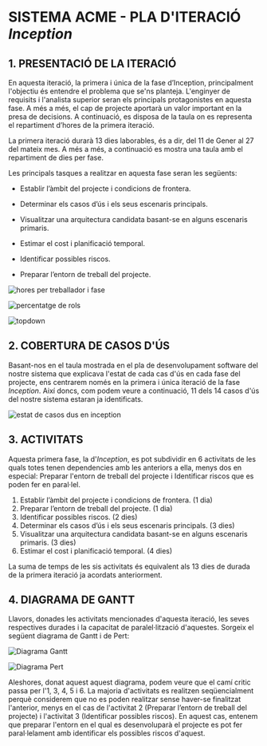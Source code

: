 ﻿# **SISTEMA ACME - PLA D'ITERACIÓ *Inception*** #

## **1. PRESENTACIÓ DE LA ITERACIÓ** ##

En aquesta iteració, la primera i única de la fase d’Inception, principalment l'objectiu és entendre el problema que se'ns planteja. L'enginyer de requisits i l'analista superior seran els principals protagonistes en aquesta fase.
A més a més, el cap de projecte aportarà un valor important en la presa de decisions. A continuació, es disposa de la taula on es representa el repartiment d’hores de la primera iteració.

La primera iteració durarà 13 dies laborables, és a dir, del 11 de Gener al 27 del mateix mes. A més a més, a continuació es mostra una taula amb el repartiment de dies per fase.

Les principals tasques a realitzar en aquesta fase seran les següents:

* Establir l’àmbit del projecte i condicions de frontera.

* Determinar els casos d’ús i els seus escenaris principals.

* Visualitzar una arquitectura candidata basant-se en alguns escenaris primaris.

* Estimar el cost i planificació temporal.

* Identificar possibles riscos.

* Preparar l’entorn de treball del projecte.

![hores per treballador i fase](https://bytebucket.org/AlbertSuarez/gps-up-23/raw/3a78e7d6c1fffff81484ca55605513746258908a/Imatges/Hores%20per%20treballador%20i%20fase.PNG?token=81324f8d3d660c7a5ce9d7a008bc5bb7cdfb6fa3)

![percentatge de rols](https://bytebucket.org/AlbertSuarez/gps-up-23/raw/3a78e7d6c1fffff81484ca55605513746258908a/Imatges/PercentatgeDeRolsAproximat.PNG?token=a5dbdbe17e148f693951e8a11ef772c0fd5a83f5)

![topdown](https://bytebucket.org/AlbertSuarez/gps-up-23/raw/3a78e7d6c1fffff81484ca55605513746258908a/Imatges/TopDown.PNG?token=e2a3606ee2613c19c70f51f01b612c80341ac741)


## **2. COBERTURA DE CASOS D'ÚS** ##

Basant-nos en el taula mostrada en el pla de desenvolupament software del nostre sistema que explicava l'estat de cada cas d'ús en cada fase del projecte, ens centrarem només en la primera i única iteració de la fase *Inception*. Així doncs, com podem veure a continuació, 11 dels 14 casos d'ús del nostre sistema estaran ja identificats.

![estat de casos dus en inception](https://bytebucket.org/AlbertSuarez/gps-up-23/raw/39b0bf333f83e2cc97e3fff95592e037b9fd9faa/Imatges/CasosDusInception.png?token=d777670eb86ac90a56dcec5ed77a5766527ccd72)


## **3. ACTIVITATS** ##

Aquesta primera fase, la d'*Inception*, es pot subdividir en 6 activitats de les quals totes tenen dependencies amb les anteriors a ella, menys dos en especial: Preparar l'entorn de treball del projecte i Identificar riscos que es poden fer en paral·lel.

1. Establir l’àmbit del projecte i condicions de frontera. (1 dia)
2. Preparar l’entorn de treball del projecte. (1 dia)
3. Identificar possibles riscos. (2 dies)
4. Determinar els casos d’ús i els seus escenaris principals. (3 dies)
5. Visualitzar una arquitectura candidata basant-se en alguns escenaris primaris. (3 dies)
6. Estimar el cost i planificació temporal. (4 dies)

La suma de temps de les sis activitats és equivalent als 13 dies de durada de la primera iteració ja acordats anteriorment.

## **4. DIAGRAMA DE GANTT** ##

Llavors, donades les activitats mencionades d'aquesta iteració, les seves respectives durades i la capacitat de paralel·lització d'aquestes. Sorgeix el següent diagrama de Gantt i de Pert:

![Diagrama Gantt](https://bytebucket.org/AlbertSuarez/gps-up-23/raw/39b0bf333f83e2cc97e3fff95592e037b9fd9faa/Imatges/diagramaGanttInception.png?token=1539ffdbb95f229bc803cbdb8c923b71b281fa32)

![Diagrama Pert](https://bytebucket.org/AlbertSuarez/gps-up-23/raw/39b0bf333f83e2cc97e3fff95592e037b9fd9faa/Imatges/DiagramaPert.png?token=b9f31e14e9e7a1c164690b4ccca7026cfdf8e39b)

Aleshores, donat aquest aquest diagrama, podem veure que el camí critic passa per l'1, 3, 4, 5 i 6. La majoria d'activitats es realitzen seqüencialment perquè considerem que no es poden realitzar sense haver-se finalitzat l'anterior, menys en el cas de l'activitat 2 (Preparar l’entorn de treball del projecte) i l'activitat 3 (Identificar possibles riscos). En aquest cas, entenem que preparar l'entorn en el qual es desenvoluparà el projecte es pot fer paral·lelament amb identificar els possibles riscos d'aquest.